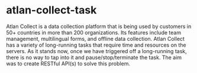 # atlan-collect-task
Atlan Collect​ is a data collection platform that is being used by customers in 50+ countries in more than 200 organizations. Its features include team management, multilingual forms, and offline data collection. Atlan Collect has a variety of long-running tasks that require time and resources on the servers. As it stands now, once we have triggered off a long-running task, there is no way to tap into it and pause/stop/terminate the task. The aim was to create RESTful API(s) to solve this problem.
